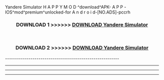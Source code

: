  Yandere Simulator  H A P P Y M O D ^download^APK- A P P -IOS^mod^premium^unlocked-for A n d r o i d-[NO.ADS]-pccrh



<div align="center">

<h3>DOWNLOAD 1 >>>>>> <a href="https://en-mod.web.app/?en= Yandere Simulator ">DOWNLOAD Yandere Simulator  </a></h3><br>

<h3>DOWNLOAD 2 >>>>>> <a href="https://en-mod.web.app/?en= Yandere Simulator ">DOWNLOAD Yandere Simulator  </a></h3>

</div>
----------------------------------------------------------

----------------------------------------------------------

----------------------------------------------------------

----------------------------------------------------------



